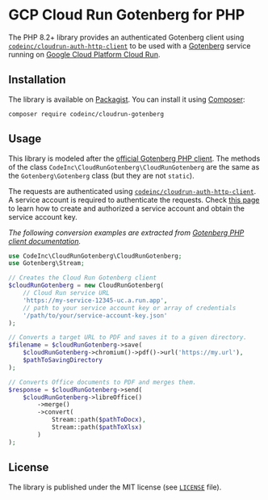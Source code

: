 # GCP Cloud Run Gotenberg for PHP 

The PHP 8.2+ library provides an authenticated Gotenberg client using [`codeinc/cloudrun-auth-http-client`](https://packagist.org/packages/codeinc/cloudrun-auth-http-client) to be used with a [Gotenberg](https://gotenberg.dev/) service running on [Google Cloud Platform Cloud Run](https://cloud.google.com/run?hl=en).

## Installation

The library is available on [Packagist](https://packagist.org/packages/codeinc/cloudrun-gotenberg). You can install it
using [Composer](https://getcomposer.org):

```shell
composer require codeinc/cloudrun-gotenberg
```

## Usage

This library is modeled after the [official Gotenberg PHP client](https://packagist.org/packages/gotenberg/gotenberg-php). The methods of the class `CodeInc\CloudRunGotenberg\CloudRunGotenberg` are the same as the `Gotenberg\Gotenberg` class (but they are not `static`). 

The requests are authenticated using [`codeinc/cloudrun-auth-http-client`](https://packagist.org/packages/codeinc/cloudrun-auth-http-client). A service account is required to authenticate the requests. Check [this page](https://github.com/codeinchq/cloudrun-auth-http-client?tab=readme-ov-file#usage) to learn how to create and authorized a service account and obtain the service account key.

_The following conversion examples are extracted from [Gotenberg PHP client documentation](https://github.com/gotenberg/gotenberg-php?tab=readme-ov-file#quick-examples)._

```php
use CodeInc\CloudRunGotenberg\CloudRunGotenberg;
use Gotenberg\Stream;

// Creates the Cloud Run Gotenberg client 
$cloudRunGotenberg = new CloudRunGotenberg(
    // Cloud Run service URL
    'https://my-service-12345-uc.a.run.app',
    // path to your service account key or array of credentials 
    '/path/to/your/service-account-key.json' 
);

// Converts a target URL to PDF and saves it to a given directory.
$filename = $cloudRunGotenberg->save(
    $cloudRunGotenberg->chromium()->pdf()->url('https://my.url'), 
    $pathToSavingDirectory
);

// Converts Office documents to PDF and merges them.
$response = $cloudRunGotenberg->send(
    $cloudRunGotenberg->libreOffice()
        ->merge()
        ->convert(
            Stream::path($pathToDocx),
            Stream::path($pathToXlsx)
        )
);
```

## License

The library is published under the MIT license (see [`LICENSE`](LICENSE) file).